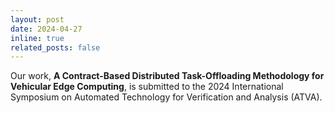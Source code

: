 ```yaml
---
layout: post
date: 2024-04-27
inline: true
related_posts: false
---
```


Our work, **A Contract-Based Distributed Task-Offloading Methodology for Vehicular Edge Computing**, is submitted to the 2024 International Symposium on Automated Technology for Verification and Analysis (ATVA).
